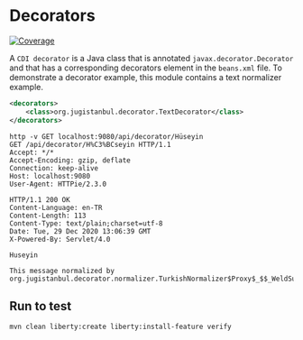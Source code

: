 # Decorators
[![Coverage](https://sonarcloud.io/api/project_badges/measure?project=org.jugistanbul%3Adecorators&metric=coverage)](https://sonarcloud.io/dashboard?id=org.jugistanbul%3Adecorators)

A `CDI decorator` is a Java class that is annotated `javax.decorator.Decorator` and that has a corresponding decorators element in the `beans.xml` file. To demonstrate a decorator example, this module contains a text normalizer example.

```xml
<decorators>
    <class>org.jugistanbul.decorator.TextDecorator</class>
</decorators>
```

```shell script
http -v GET localhost:9080/api/decorator/Hüseyin
GET /api/decorator/H%C3%BCseyin HTTP/1.1
Accept: */*
Accept-Encoding: gzip, deflate
Connection: keep-alive
Host: localhost:9080
User-Agent: HTTPie/2.3.0

HTTP/1.1 200 OK
Content-Language: en-TR
Content-Length: 113
Content-Type: text/plain;charset=utf-8
Date: Tue, 29 Dec 2020 13:06:39 GMT
X-Powered-By: Servlet/4.0

Huseyin

This message normalized by org.jugistanbul.decorator.normalizer.TurkishNormalizer$Proxy$_$$_WeldSubclass
```
## Run to test
```shell
mvn clean liberty:create liberty:install-feature verify
```
